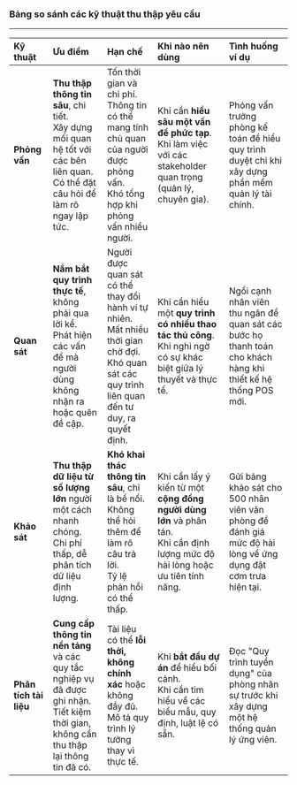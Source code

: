 ### Bảng so sánh các kỹ thuật thu thập yêu cầu

---

| Kỹ thuật | Ưu điểm | Hạn chế | Khi nào nên dùng | Tình huống ví dụ |
| :--- | :--- | :--- | :--- | :--- |
| **Phỏng vấn** | **Thu thập thông tin sâu**, chi tiết. <br> Xây dựng mối quan hệ tốt với các bên liên quan. <br> Có thể đặt câu hỏi để làm rõ ngay lập tức. | Tốn thời gian và chi phí. <br>  Thông tin có thể mang tính chủ quan của người được phỏng vấn. <br> Khó tổng hợp khi phỏng vấn nhiều người. | Khi cần **hiểu sâu một vấn đề phức tạp**. <br> Khi làm việc với các stakeholder quan trọng (quản lý, chuyên gia). | Phỏng vấn trưởng phòng kế toán để hiểu quy trình duyệt chi khi xây dựng phần mềm quản lý tài chính. |
| **Quan sát** | **Nắm bắt quy trình thực tế**, không phải qua lời kể. <br> Phát hiện các vấn đề mà người dùng không nhận ra hoặc quên đề cập. | Người được quan sát có thể thay đổi hành vi tự nhiên. <br> Mất nhiều thời gian chờ đợi. <br> Khó quan sát các quy trình liên quan đến tư duy, ra quyết định. | Khi cần hiểu một **quy trình có nhiều thao tác thủ công**. <br> Khi nghi ngờ có sự khác biệt giữa lý thuyết và thực tế. | Ngồi cạnh nhân viên thu ngân để quan sát các bước họ thanh toán cho khách hàng khi thiết kế hệ thống POS mới. |
| **Khảo sát** | **Thu thập dữ liệu từ số lượng lớn** người một cách nhanh chóng. <br> Chi phí thấp, dễ phân tích dữ liệu định lượng. | **Khó khai thác thông tin sâu**, chỉ là bề nổi. <br> Không thể hỏi thêm để làm rõ câu trả lời. <br> Tỷ lệ phản hồi có thể thấp. | Khi cần lấy ý kiến từ một **cộng đồng người dùng lớn** và phân tán. <br> Khi cần định lượng mức độ hài lòng hoặc ưu tiên tính năng. | Gửi bảng khảo sát cho 500 nhân viên văn phòng để đánh giá mức độ hài lòng về ứng dụng đặt cơm trưa hiện tại. |
| **Phân tích tài liệu** | **Cung cấp thông tin nền tảng** và các quy tắc nghiệp vụ đã được ghi nhận. <br> Tiết kiệm thời gian, không cần thu thập lại thông tin đã có. | Tài liệu có thể **lỗi thời, không chính xác** hoặc không đầy đủ. <br> Mô tả quy trình lý tưởng thay vì thực tế. | Khi **bắt đầu dự án** để hiểu bối cảnh. <br> Khi cần tìm hiểu về các biểu mẫu, quy định, luật lệ có sẵn. | Đọc "Quy trình tuyển dụng" của phòng nhân sự trước khi xây dựng một hệ thống quản lý ứng viên. |
